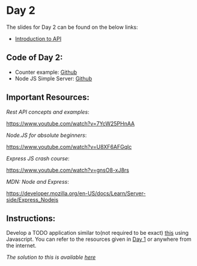 # Day 2

The slides for Day 2 can be found on the below links:

- [Introduction to API](https://rebrand.ly/day-2-web-dev-api)

## Code of Day 2:

- Counter example: [Github](https://github.com/sonu12485/web-dev-session-2K18/tree/master/counter)
- Node JS Simple Server: [Github](https://github.com/sonu12485/web-dev-session-2K18/tree/master/mpps)

## Important Resources:

_Rest API concepts and examples_:

https://www.youtube.com/watch?v=7YcW25PHnAA

_Node.JS for absolute beginners_:

https://www.youtube.com/watch?v=U8XF6AFGqlc

_Express JS crash course_:

https://www.youtube.com/watch?v=gnsO8-xJ8rs

_MDN: Node and Express_:

https://developer.mozilla.org/en-US/docs/Learn/Server-side/Express_Nodejs

## Instructions:

Develop a TODO application similar to(not required to be exact) [this](http://todomvc.com/examples/vanillajs/) using Javascript.
You can refer to the resources given in [Day 1](https://rebrand.ly/web-dev-day-1) or anywhere from the internet.

_The solution to this is available [here](https://github.com/sudonitesh/web-session-2k18/tree/master/to-do-app)_
